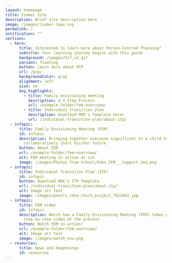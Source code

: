 ```yaml
---
layout: homepage
title: Isomer Site
description: Brief site description here
image: /images/isomer-logo.svg
permalink: /
notification: ""
sections:
  - hero:
      title: Interested to learn more about Person-Centred Planning?
      subtitle: Your learning journey begins with this guide
      background: /images/Gif_v2.gif
      variant: floating
      button: Learn more about PCP
      url: /pcp/
      backgroundColor: gray
      alignment: left
      size: sm
      key_highlights:
        - title: Family envisioning meeting
          description: A 5 Step Process
          url: /example-folder/fem-overview/
        - title: Individual transition plan
          description: Download MOE's Template here!
          url: /individual-transition-plan/about-itp/
  - infopic:
      title: Family Envisioning Meeting (FEM)
      id: infopic
      description: Bringing together everyone significant to a child to
        collaboratively chart his/her future
      button: About FEM
      url: /example-folder/fem-overview/
      alt: FEM meeting in action at sch
      image: /images/Photos from School/Eden_FEM___Support_Seq.png
  - infopic:
      title: Individual Transition Plan (ITP)
      id: infopic
      button: Download MOE's ITP Template
      url: /individual-transition-plan/about-itp/
      alt: Image alt text
      image: /images/pexels_rdne_stock_project_7821682.jpg
  - infopic:
      title: FEM Video
      id: infopic
      description: Watch how a Family Envisioning Meeting (FEM) takes place through a
        step-by-step video of the process
      button: Watch FEM in action!
      url: /example-folder/fem-overview/
      alt: Image alt text
      image: /images/watch_now.png
  - resources:
      title: News and Happenings
      id: resources
---
```

